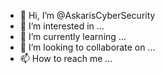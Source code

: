 - 👋 Hi, I’m @AskarisCyberSecurity
- 👀 I’m interested in ...
- 🌱 I’m currently learning ...
- 💞️ I’m looking to collaborate on ...
- 📫 How to reach me ...

<!---
AskarisCyberSecurity/AskarisCyberSecurity is a ✨ special ✨ repository because its `README.md` (this file) appears on your GitHub profile.
You can click the Preview link to take a look at your changes.
--->

